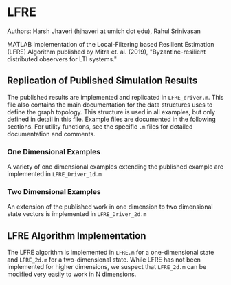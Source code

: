 # LFRE
Authors: Harsh Jhaveri (hjhaveri at umich dot edu), Rahul Srinivasan

MATLAB Implementation of the Local-Filtering based Resilient Estimation (LFRE) Algorithm published by Mitra et. al. (2019), "Byzantine-resilient distributed observers for LTI systems."

## Replication of Published Simulation Results
The published results are implemented and replicated in `LFRE_driver.m`. This file also contains the main documentation for the data structures uses to define the graph topology. This structure is used in all examples, but only defined in detail in this file. Example files are documented in the following sections. For utility functions, see the specific `.m` files for detailed documentation and comments.

### One Dimensional Examples
A variety of one dimensional examples extending the published example are implemented in `LFRE_Driver_1d.m`

### Two Dimensional Examples
An extension of the published work in one dimension to two dimensional state vectors is implemented in `LFRE_Driver_2d.m`

## LFRE Algorithm Implementation
The LFRE algorithm is implemented in `LFRE.m` for a one-dimensional state and `LFRE_2d.m` for a two-dimensional state. While LFRE has not been implemented for higher dimensions, we suspect that `LFRE_2d.m` can be modified very easily to work in N dimensions.


